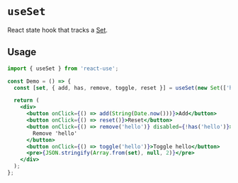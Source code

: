 # `useSet`

React state hook that tracks a [Set](https://developer.mozilla.org/en-US/docs/Web/JavaScript/Reference/Global_Objects/Set).

## Usage

```jsx
import { useSet } from 'react-use';

const Demo = () => {
  const [set, { add, has, remove, toggle, reset }] = useSet(new Set(['hello']));

  return (
    <div>
      <button onClick={() => add(String(Date.now()))}>Add</button>
      <button onClick={() => reset()}>Reset</button>
      <button onClick={() => remove('hello')} disabled={!has('hello')}>
        Remove 'hello'
      </button>
      <button onClick={() => toggle('hello')}>Toggle hello</button>
      <pre>{JSON.stringify(Array.from(set), null, 2)}</pre>
    </div>
  );
};
```

